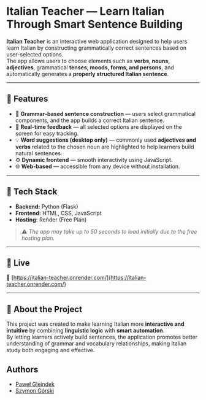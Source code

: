 # Italian Teacher — Learn Italian Through Smart Sentence Building

**Italian Teacher** is an interactive web application designed to help users learn Italian by constructing grammatically correct sentences based on user-selected options.  
The app allows users to choose elements such as **verbs, nouns, adjectives**, grammatical **tenses, moods, forms, and persons**, and automatically generates a **properly structured Italian sentence**.  

---

## 🌟 Features

- 🧠 **Grammar-based sentence construction** — users select grammatical components, and the app builds a correct Italian sentence.  
- 👀 **Real-time feedback** — all selected options are displayed on the screen for easy tracking.  
- 💡 **Word suggestions (desktop only)** — commonly used **adjectives and verbs** related to the chosen noun are highlighted to help learners build natural sentences.  
- ⚙️ **Dynamic frontend** — smooth interactivity using JavaScript.  
- 🌐 **Web-based** — accessible from any device without installation.  

---

## 🧰 Tech Stack

- **Backend:** Python (Flask)  
- **Frontend:** HTML, CSS, JavaScript  
- **Hosting:** Render (Free Plan)  

> ⚠️ *The app may take up to 50 seconds to load initially due to the free hosting plan.*

---

## 🚀 Live

🔗 [https://italian-teacher.onrender.com/](https://italian-teacher.onrender.com/)

---

## 💬 About the Project

This project was created to make learning Italian more **interactive and intuitive** by combining **linguistic logic** with **smart automation**.  
By letting learners actively build sentences, the application promotes better understanding of grammar and vocabulary relationships, making Italian study both engaging and effective.

## Authors

- [Paweł Gleindek](https://github.com/pavlvs-91)
- [Szymon Górski](https://github.com/sggorski)
